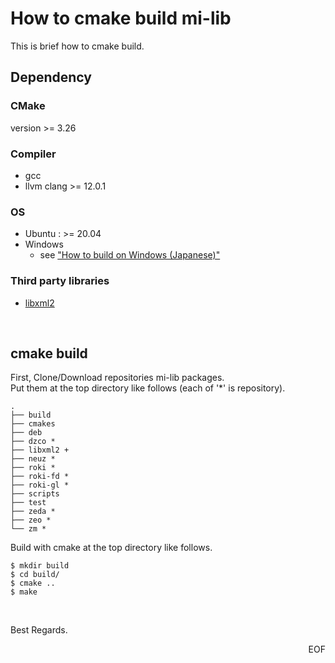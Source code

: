 How to cmake build mi-lib
===

This is brief how to cmake build.

## Dependency

### CMake

version >= 3.26

### Compiler

- gcc
- llvm clang >= 12.0.1

### OS

- Ubuntu : >= 20.04
- Windows
  - see ["How to build on Windows (Japanese)"](README_cmake_for_MSVC_JP.md)

### Third party libraries

- [libxml2](https://gitlab.gnome.org/GNOME/libxml2/-/wikis/home) 

&nbsp;

## cmake build

First, Clone/Download repositories mi-lib packages.  
Put them at the top directory like follows (each of '*' is repository).

```
.
├── build
├── cmakes
├── deb
├── dzco *
├── libxml2 +
├── neuz *
├── roki *
├── roki-fd *
├── roki-gl *
├── scripts 
├── test
├── zeda *
├── zeo *
└── zm *
```

Build with cmake at the top directory like follows.

```
$ mkdir build
$ cd build/
$ cmake ..
$ make
```


&nbsp;

Best Regards.

<div style="text-align: right;">EOF</div>